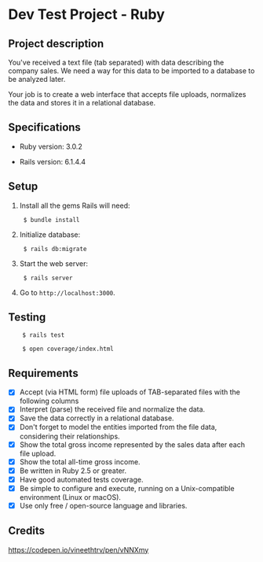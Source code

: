 # Dev Test Project - Ruby

## Project description

You've received a text file (tab separated) with data describing the company sales. We need a way for this data to be imported to a database to be analyzed later.

Your job is to create a web interface that accepts file uploads, normalizes the data and stores it in a relational database.

## Specifications

* Ruby version: 3.0.2

* Rails version: 6.1.4.4

## Setup

1. Install all the gems Rails will need:

        $ bundle install

2. Initialize database:

        $ rails db:migrate

3. Start the web server:

        $ rails server

4. Go to `http://localhost:3000`.

## Testing

        $ rails test

        $ open coverage/index.html

## Requirements

* [x]  Accept (via HTML form) file uploads of TAB-separated files with the following columns
* [x]  Interpret (parse) the received file and normalize the data.
* [x]  Save the data correctly in a relational database.
* [x]  Don't forget to model the entities imported from the file data, considering their relationships.
* [x]  Show the total gross income represented by the sales data after each file upload.
* [x]  Show the total all-time gross income.
* [x]  Be written in Ruby 2.5 or greater.
* [x]  Have good automated tests coverage.
* [x]  Be simple to configure and execute, running on a Unix-compatible environment (Linux or macOS).
* [x]  Use only free / open-source language and libraries.

## Credits

https://codepen.io/vineethtrv/pen/vNNXmy
